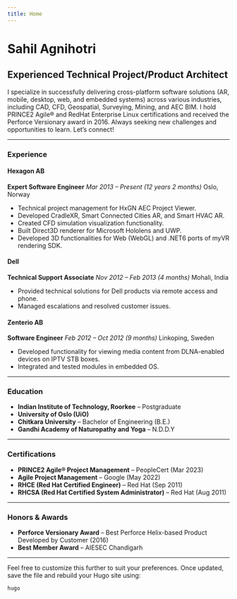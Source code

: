 ```yaml
---
title: Home
---
```


# Sahil Agnihotri

## Experienced Technical Project/Product Architect

I specialize in successfully delivering cross-platform software solutions (AR, mobile, desktop, web, and embedded systems) across various industries, including CAD, CFD, Geospatial, Surveying, Mining, and AEC BIM. I hold PRINCE2 Agile® and RedHat Enterprise Linux certifications and received the Perforce Versionary award in 2016. Always seeking new challenges and opportunities to learn. Let’s connect!

---

### Experience

#### **Hexagon AB**
**Expert Software Engineer**
*Mar 2013 – Present (12 years 2 months)*
Oslo, Norway
- Technical project management for HxGN AEC Project Viewer.
- Developed CradleXR, Smart Connected Cities AR, and Smart HVAC AR.
- Created CFD simulation visualization functionality.
- Built Direct3D renderer for Microsoft Hololens and UWP.
- Developed 3D functionalities for Web (WebGL) and .NET6 ports of myVR rendering SDK.

#### **Dell**
**Technical Support Associate**
*Nov 2012 – Feb 2013 (4 months)*
Mohali, India
- Provided technical solutions for Dell products via remote access and phone.
- Managed escalations and resolved customer issues.

#### **Zenterio AB**
**Software Engineer**
*Feb 2012 – Oct 2012 (9 months)*
Linkoping, Sweden
- Developed functionality for viewing media content from DLNA-enabled devices on IPTV STB boxes.
- Integrated and tested modules in embedded OS.

---

### Education

- **Indian Institute of Technology, Roorkee** – Postgraduate
- **University of Oslo (UiO)**
- **Chitkara University** – Bachelor of Engineering (B.E.)
- **Gandhi Academy of Naturopathy and Yoga** – N.D.D.Y

---

### Certifications

- **PRINCE2 Agile® Project Management** – PeopleCert (Mar 2023)
- **Agile Project Management** – Google (May 2022)
- **RHCE (Red Hat Certified Engineer)** – Red Hat (Sep 2011)
- **RHCSA (Red Hat Certified System Administrator)** – Red Hat (Aug 2011)

---

### Honors & Awards

- **Perforce Versionary Award** – Best Perforce Helix-based Product Developed by Customer (2016)
- **Best Member Award** – AIESEC Chandigarh

---

Feel free to customize this further to suit your preferences. Once updated, save the file and rebuild your Hugo site using:

```bash
hugo
